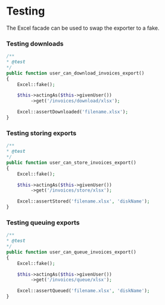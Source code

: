 # Testing

The Excel facade can be used to swap the exporter to a fake.

### Testing downloads

```php
/**
* @test
*/
public function user_can_download_invoices_export() 
{
    Excel::fake();

    $this->actingAs($this->givenUser())
         ->get('/invoices/download/xlsx');

    Excel::assertDownloaded('filename.xlsx');
}
```

### Testing storing exports

```php
/**
* @test
*/
public function user_can_store_invoices_export() 
{
    Excel::fake();

    $this->actingAs($this->givenUser())
         ->get('/invoices/store/xlsx');

    Excel::assertStored('filename.xlsx', 'diskName');
}
```

### Testing queuing exports

```php
/**
* @test
*/
public function user_can_queue_invoices_export() 
{
    Excel::fake();

    $this->actingAs($this->givenUser())
         ->get('/invoices/queue/xlsx');

    Excel::assertQueued('filename.xlsx', 'diskName');
}
```
